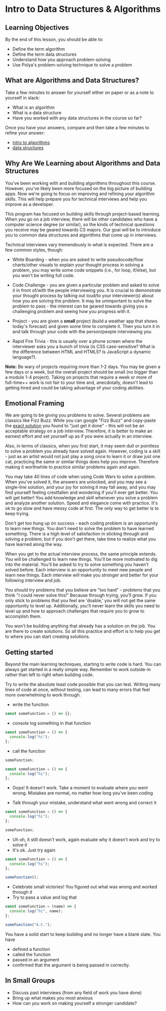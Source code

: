 # Intro to Data Structures & Algorithms

## Learning Objectives

By the end of this lesson, you should be able to:

- Define the term algorithm
- Define the term data structures
- Understand how you approach problem-solving
- Use Polya's problem-solving technique to solve a problem

## What are Algorithms and Data Structures?

Take a few minutes to answer for yourself either on paper or as a note to yourself in slack:

- What is an algorithm
- What is a data structure
- Have you worked with any data structures in the course so far?

Once you have your answers, compare and then take a few minutes to refine your answer:

- [intro to algorithms](https://github.com/joinpursuit/8-0-technical-curriculum/tree/main/01-fundamentals/introduction-to-algorithms)
- [data structures](https://en.wikipedia.org/wiki/Data_structure)

## Why Are We Learning about Algorithms and Data Structures

You've been working with and building algorithms throughout this course. However, you've likely been more focused on the big picture of building apps. Now we're going to focus on improving and refining your algorithm skills. This will help prepare you for technical interviews and help you improve as a developer.

This program has focused on building skills through project-based learning. When you go on a job interview, there will be other candidates who have a computer science degree (or similar), so the kinds of technical questions you receive may be geared towards CS majors. Our goal will be to introduce you to common data structures and algorithms that come up in interviews.

Technical interviews vary tremendously in what is expected. There are a few common styles, though:

- White Boarding - when you are asked to write pseudocode/flow charts/other visuals to explain your thought process in solving a problem, you may write some code snippets (i.e., for loop, if/else), but you won't be writing full code.

- Code Challenge - you are given a particular problem and asked to solve it in front of/with the people interviewing you. It is crucial to demonstrate your thought process by talking out loud/to your interviewer(s) about how you are solving the problem. It may be unimportant to solve the problem to pass - the interest can be geared towards giving you a challenging problem and seeing how you progress with it.

- Project - you are given a **small** project (build a weather app that shows today's forecast) and given some time to complete it. Then you turn it in and talk through your code with the person/people interviewing you

- Rapid Fire Trivia - this is usually over a phone screen where the interviewer asks you a bunch of trivia (is CSS case-sensitive? What is the difference between HTML and HTML5? Is JavaScript a dynamic language?).

**Note:** Be wary of projects requiring more than 1-2 days. You may be given a few days or a week, but the overall project should be small (no bigger than a module 1-4 project). Taking on projects that require a week or more of full-time++ work is not fair to your time and, anecdotally, doesn't lead to getting hired and could be taking advantage of your coding abilities.

## Emotional Framing

We are going to be giving you problems to solve. Several problems are classics like Fizz Buzz. While you can google "Fizz Buzz" and copy-paste the [exact solution](https://github.com/EnterpriseQualityCoding/FizzBuzzEnterpriseEdition) you found to
"just get it done" - this will not be an acceptable strategy on a job interview. Therefore, it is better to make an earnest effort and set yourself up as if you were actually in an interview.

Also, in terms of classics, when you first start, it may seem dull or pointless to solve a problem you already have solved again. However, coding is a skill - just as an artist would not just play a song once to learn it or draw just one cat, practicing the same or similar things does help you improve. Therefore making it worthwhile to practice similar problems again and again.

You may take 40 lines of code when using Code Wars to solve a problem. When you've solved it, the answers are unlocked, and you may see a single-line solution, and your joy for solving it may fall away, and you may find yourself feeling crestfallen and wondering if you'll ever get better. You will get better! You add knowledge and skill whenever you solve a problem and analyze another solution. Speed and elegance come with practice. It's ok to go slow and have messy code at first. The only way to get better is to keep trying.

Don't get too hung up on success - each coding problem is an opportunity to learn new things. You don't need to solve the problem to have learned something. There is a high level of satisfaction in sticking through and solving a problem, but if you don't get there, take time to realize what you have learned along the way.

When you get to the actual interview process, the same principle extends. You will be challenged to learn new things. You'll be more motivated to dig into the material. You'll be asked to try to solve something you haven't solved before. Each interview is an opportunity to meet new people and learn new things. Each interview will make you stronger and better for your following interview and job.

You should try problems that you believe are "too hard" - problems that you think "I could never solve this!" Because through trying, you'll grow. If you only stick to problems that you feel are 'doable,' you will not get the same opportunity to level up. Additionally, you'll never learn the skills you need to level up and how to approach challenges that require you to grow to accomplish them.

You won't be building anything that already has a solution on the job. You are there to create solutions. So all this practice and effort is to help you get to where you can start creating solutions.

## Getting started

Beyond the main learning techniques, starting to write code is hard. You can always get started in a really simple way. Remember to work outside-in rather than left to right when building code.

Try to write the absolute least code possible that you can test. Writing many lines of code at once, without testing, can lead to many errors that feel more overwhelming to work through.

- write the function

```js
const someFunction = () => {};
```

- console log something in that function

```js
const someFunction = () => {
  console.log("hi");
};
```

- call the function

```js
someFunction;

const someFunction = () => {
  console.log("hi");
};
```

- Oops! It doesn't work. Take a moment to evaluate where you went wrong. Mistakes are normal, no matter how long you've been coding

- Talk through your mistake, understand what went wrong and correct it

```js
const someFunction = () => {
  console.log("hi");
};

someFunction;
```

- Uh oh, it still doesn't work, again evaluate why it doesn't work and try to solve it
- It's ok. Just try again

```js
const someFunction = () => {
  console.log("hi");
};

someFunction();
```

- Celebrate small victories! You figured out what was wrong and worked through it
- Try to pass a value and log that

```js
const someFunction = (name) => {
  console.log("hi", name);
};

someFunction("A.C.");
```

You have a solid start to keep building and no longer have a blank slate.
You have

- defined a function
- called the function
- passed in an argument
- confirmed that the argument is being passed in correctly.

## In Small Groups

- Discuss past interviews (from any field of work you have done)
- Bring up what makes you most anxious
- How can you work on making yourself a stronger candidate?
